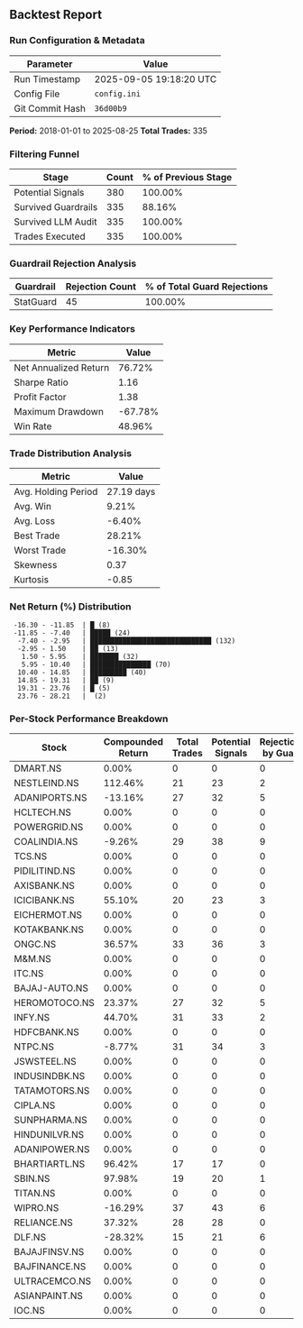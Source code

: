 
## Backtest Report

### Run Configuration & Metadata
| Parameter | Value |
| --- | --- |
| Run Timestamp | 2025-09-05 19:18:20 UTC |
| Config File | `config.ini` |
| Git Commit Hash | `36d00b9` |

**Period:** 2018-01-01 to 2025-08-25
**Total Trades:** 335


### Filtering Funnel
| Stage | Count | % of Previous Stage |
| --- | --- | --- |
| Potential Signals | 380 | 100.00% |
| Survived Guardrails | 335 | 88.16% |
| Survived LLM Audit | 335 | 100.00% |
| Trades Executed | 335 | 100.00% |


### Guardrail Rejection Analysis
| Guardrail | Rejection Count | % of Total Guard Rejections |
| --- | --- | --- |
| StatGuard | 45 | 100.00% |


### Key Performance Indicators
| Metric | Value |
| --- | --- |
| Net Annualized Return | 76.72% |
| Sharpe Ratio | 1.16 |
| Profit Factor | 1.38 |
| Maximum Drawdown | -67.78% |
| Win Rate | 48.96% |

### Trade Distribution Analysis
| Metric | Value |
| --- | --- |
| Avg. Holding Period | 27.19 days |
| Avg. Win | 9.21% |
| Avg. Loss | -6.40% |
| Best Trade | 28.21% |
| Worst Trade | -16.30% |
| Skewness | 0.37 |
| Kurtosis | -0.85 |

### Net Return (%) Distribution
```
 -16.30 - -11.85  | █ (8)
 -11.85 - -7.40   | █████ (24)
  -7.40 - -2.95   | ██████████████████████████████ (132)
  -2.95 - 1.50    | ██ (13)
   1.50 - 5.95    | ███████ (32)
   5.95 - 10.40   | ███████████████ (70)
  10.40 - 14.85   | █████████ (40)
  14.85 - 19.31   | ██ (9)
  19.31 - 23.76   | █ (5)
  23.76 - 28.21   |  (2)
```


### Per-Stock Performance Breakdown

| Stock | Compounded Return | Total Trades | Potential Signals | Rejections by Guard | Rejections by LLM |
|---|---|---|---|---|---|
| DMART.NS | 0.00% | 0 | 0 | 0 | 0 |
| NESTLEIND.NS | 112.46% | 21 | 23 | 2 | 0 |
| ADANIPORTS.NS | -13.16% | 27 | 32 | 5 | 0 |
| HCLTECH.NS | 0.00% | 0 | 0 | 0 | 0 |
| POWERGRID.NS | 0.00% | 0 | 0 | 0 | 0 |
| COALINDIA.NS | -9.26% | 29 | 38 | 9 | 0 |
| TCS.NS | 0.00% | 0 | 0 | 0 | 0 |
| PIDILITIND.NS | 0.00% | 0 | 0 | 0 | 0 |
| AXISBANK.NS | 0.00% | 0 | 0 | 0 | 0 |
| ICICIBANK.NS | 55.10% | 20 | 23 | 3 | 0 |
| EICHERMOT.NS | 0.00% | 0 | 0 | 0 | 0 |
| KOTAKBANK.NS | 0.00% | 0 | 0 | 0 | 0 |
| ONGC.NS | 36.57% | 33 | 36 | 3 | 0 |
| M&M.NS | 0.00% | 0 | 0 | 0 | 0 |
| ITC.NS | 0.00% | 0 | 0 | 0 | 0 |
| BAJAJ-AUTO.NS | 0.00% | 0 | 0 | 0 | 0 |
| HEROMOTOCO.NS | 23.37% | 27 | 32 | 5 | 0 |
| INFY.NS | 44.70% | 31 | 33 | 2 | 0 |
| HDFCBANK.NS | 0.00% | 0 | 0 | 0 | 0 |
| NTPC.NS | -8.77% | 31 | 34 | 3 | 0 |
| JSWSTEEL.NS | 0.00% | 0 | 0 | 0 | 0 |
| INDUSINDBK.NS | 0.00% | 0 | 0 | 0 | 0 |
| TATAMOTORS.NS | 0.00% | 0 | 0 | 0 | 0 |
| CIPLA.NS | 0.00% | 0 | 0 | 0 | 0 |
| SUNPHARMA.NS | 0.00% | 0 | 0 | 0 | 0 |
| HINDUNILVR.NS | 0.00% | 0 | 0 | 0 | 0 |
| ADANIPOWER.NS | 0.00% | 0 | 0 | 0 | 0 |
| BHARTIARTL.NS | 96.42% | 17 | 17 | 0 | 0 |
| SBIN.NS | 97.98% | 19 | 20 | 1 | 0 |
| TITAN.NS | 0.00% | 0 | 0 | 0 | 0 |
| WIPRO.NS | -16.29% | 37 | 43 | 6 | 0 |
| RELIANCE.NS | 37.32% | 28 | 28 | 0 | 0 |
| DLF.NS | -28.32% | 15 | 21 | 6 | 0 |
| BAJAJFINSV.NS | 0.00% | 0 | 0 | 0 | 0 |
| BAJFINANCE.NS | 0.00% | 0 | 0 | 0 | 0 |
| ULTRACEMCO.NS | 0.00% | 0 | 0 | 0 | 0 |
| ASIANPAINT.NS | 0.00% | 0 | 0 | 0 | 0 |
| IOC.NS | 0.00% | 0 | 0 | 0 | 0 |